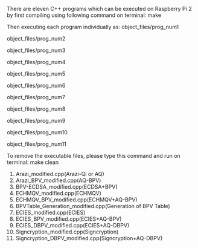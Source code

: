 There are eleven C++ programs which can be executed on Raspberry Pi 2 by first compiling using following command on terminal:
make

Then executing each program individually as:
object_files/prog_num1

object_files/prog_num2

object_files/prog_num3

object_files/prog_num4

object_files/prog_num5

object_files/prog_num6

object_files/prog_num7

object_files/prog_num8

object_files/prog_num9

object_files/prog_num10

object_files/prog_num11


To remove the executable files, please type this command and run on terminal:
make clean

1.  Arazi_modified.cpp(Arazi-Qi or AQ)
2.  Arazi_BPV_modified.cpp(AQ-BPV)
3.  BPV-ECDSA_modified.cpp(ECDSA+BPV)
4.  ECHMQV_modified.cpp(ECHMQV)
5.  ECHMQV_BPV_modified.cpp(ECHMQV+AQ-BPV)
6.  BPVTable_Generation_modified.cpp(Generation of BPV Table)
7.  ECIES_modified.cpp(ECIES)
8.  ECIES_BPV_modified.cpp(ECIES+AQ-BPV)
9.  ECIES_DBPV_modified.cpp(ECIES+AQ-DBPV)
10. Signcryption_modified.cpp(Signcryption)
11. Signcryption_DBPV_modified.cpp(Signcryption+AQ-DBPV)
